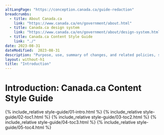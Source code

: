 ```yaml
---
altLangPage: "https://conception.canada.ca/guide-redaction"
breadcrumbs:
  - title: About Canada.ca
    link: "https://www.canada.ca/en/government/about.html"
  - title: Canada.ca design system
    link: "https://www.canada.ca/en/government/about/design-system.html"
  - title: Canada.ca Content Style Guide
    link: "./"    
date: 2023-08-31
dateModified:  2023-08-31
description: "Purpose, use, summary of changes, and related policies, standards and procedures of the Canada.ca Content Style Guide"
layout: without-h1
title: "Introduction"
---
```

<h1 property="name" id="wb-cont" dir="ltr"><span class="stacked"><span>Introduction</span>: <span>Canada.ca Content Style Guide</span></span></h1>
<!-- Intro START id="intro" -->
{% include_relative style-guide/01-intro.html %} 
<!-- Intro of changes END --> 
<!-- Summary of changes START id="toc1" --> 
{% include_relative style-guide/02-toc1.html %} 
<!-- Summary of changes END --> 
<!-- Purpose START id="toc2" --> 
{% include_relative style-guide/03-toc2.html %} 
<!--Purpose END --> 
<!-- Use of the style guide START id="toc3" --> 
{% include_relative style-guide/04-toc3.html %} 
<!-- Use of the style guide END --> 
<!-- Related policies, standards and procedures START id="toc4" --> 
{% include_relative style-guide/05-toc4.html %} 
<!-- Related policies, standards and procedures of changes END --> 
